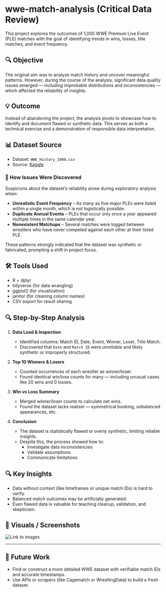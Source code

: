 # wwe-match-analysis (Critical Data Review)
This project explores the outcomes of 1,000 WWE Premium Live Event (PLE) matches with the goal of identifying trends in wins, losses, title matches, and event frequency.

## 🔍 Objective

The original aim was to analyze match history and uncover meaningful patterns. However, during the course of the analysis, significant data quality issues emerged — including improbable distributions and inconsistencies — which affected the reliability of insights.

## 💡 Outcome

Instead of abandoning the project, the analysis pivots to showcase how to identify and document flawed or synthetic data. This serves as both a technical exercise and a demonstration of responsible data interpretation.

## 📊 Dataset Source

- Dataset: `WWE_History_1000.csv`
- Source: [Kaggle](https://www.kaggle.com/datasets/waqi786/wwe-champion-dataset/data)

### 🔎 How Issues Were Discovered

Suspicions about the dataset’s reliability arose during exploratory analysis when:

- **Unrealistic Event Frequency** – As many as five major PLEs were listed within a single month, which is not logistically possible.
- **Duplicate Annual Events** – PLEs that occur only once a year appeared multiple times in the same calendar year.
- **Nonexistent Matchups** – Several matches were logged between wrestlers who have never competed against each other at their listed PLE.

These patterns strongly indicated that the dataset was synthetic or fabricated, prompting a shift in project focus.

## 🛠️ Tools Used

- R + dplyr
- tidyverse (for data wrangling)
- ggplot2 (for visualization)
- janitor (for cleaning column names)
- CSV export for result sharing

## 🔍 Step-by-Step Analysis

1. **Data Load & Inspection**
   - Identified columns: Match ID, Date, Event, Winner, Loser, Title Match.
   - Discovered that `Date` and `Match ID` were unreliable and likely synthetic or improperly structured.

2. **Top 10 Winners & Losers**
   - Counted occurrences of each wrestler as winner/loser.
   - Found identical win/loss counts for many — including unusual cases like 20 wins and 0 losses.

3. **Win vs Loss Summary**
   - Merged winner/loser counts to calculate net wins.
   - Found the dataset lacks realism — symmetrical booking, unbalanced appearances, etc.

4. **Conclusion**
   - The dataset is statistically flawed or overly synthetic, limiting reliable insights.
   - Despite this, the process showed how to:
     - Investigate data inconsistencies
     - Validate assumptions
     - Communicate limitations

## 🔍 Key Insights

- Data without context (like timeframes or unique match IDs) is hard to verify.
- Balanced match outcomes may be artificially generated.
- Even flawed data is valuable for teaching cleanup, validation, and skepticism.

## 📸 Visuals / Screenshots
![Link to images](./images)

---

## 🚀 Future Work

- Find or construct a more detailed WWE dataset with verifiable match IDs and accurate timestamps.
- Use APIs or scrapers (like Cagematch or WrestlingData) to build a fresh dataset.
